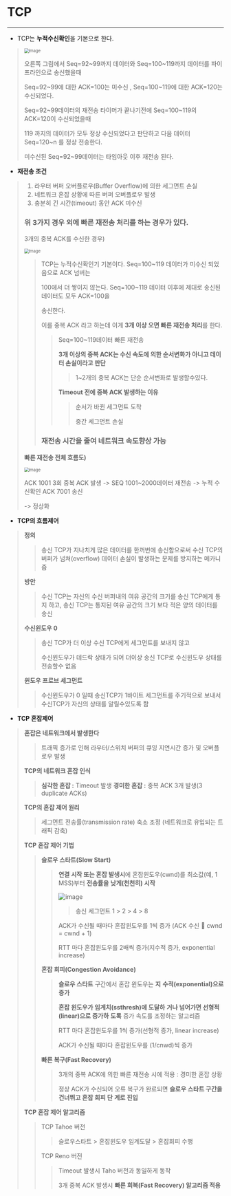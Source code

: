 # TCP

---

+ TCP는 **누적수신확인**을 기본으로 한다.

> <img src="https://user-images.githubusercontent.com/68331041/139077835-cfa40240-2a33-46d6-b5a0-377be3bf335a.png" alt="image" style="zoom:67%;" />
>
> 오른쪽 그림에서 Seq=92~99까지 데이터와 Seq=100~119까지 데이터를 파이프라인으로 송신했을때
>
>  Seq=92~99에 대한 ACK=100는 미수신 , Seq=100~119에 대한 ACK=120는 수신되었다.
>
> Seq=92~99데이터의 재전송 타이머가 끝나기전에 Seq=100~119의 ACK=120이 수신되었을때
>
> 119 까지의 데이터가 모두 정상 수신되었다고 판단하고 다음 데이터 Seq=120~n 를 정상 전송한다.
>
> 미수신된 Seq=92~99데이터는 타임아웃 이후 재전송 된다.

+ **재전송 조건**

> 1. 라우터 버퍼 오버플로우(Buffer Overflow)에 의한 세그먼트 손실
> 2. 네트워크 혼잡 상황에 따른 버퍼 오버플로우 발생
> 3. 충분히 긴 시간(timeout) 동안 ACK 미수신
>
> ### 위 3가지 경우 외에 빠른 재전송 처리를 하는 경우가 있다.
>
> 3개의 중복 ACK를 수신한 경우)
>
> <img src="https://user-images.githubusercontent.com/68331041/139079860-2f66b41b-9411-4840-9ea2-bc4fe6dad6f6.png" alt="image" style="zoom:67%;" />
>
> > TCP는 누적수신확인기 기본이다. Seq=100~119 데이터가 미수신 되었음으로 ACK 넘버는
> >
> > 100에서 더 쌓이지 않는다. Seq=100~119 데이터 이후에 제대로 송신된 데이터도 모두 ACK=100을 
> >
> > 송신한다.
> >
> > 이를 중복 ACK 라고 하는데 이게 **3개 이상 오면 빠른 재전송 처리**를 한다.
> >
> > > Seq=100~119데이터 빠른 재전송
> > >
> > > **3개 이상의 중복 ACK는 수신 속도에 의한 순서변화가 아니고 데이터 손실이라고 판단**
> > >
> > > > 1~2개의 중복 ACK는 단순 순서변화로 발생할수있다.
> > >
> > > **Timeout 전에 중복 ACK 발생하는 이유**
> > >
> > > > 순서가 바뀐 세그먼트 도착 
> > > >
> > > > 중간 세그먼트 손실
> >
> > ### 재전송 시간을 줄여 네트워크 속도향상 가능
>
> **빠른 재전송 전체 흐름도)**
>
> <img src="https://user-images.githubusercontent.com/68331041/139081551-72b053e4-55fd-4570-a5ff-e1f503af1049.png" alt="image" style="zoom:67%;" />
>
> ACK 1001 3회 중복 ACK 발생 -> SEQ 1001~2000데이터 재전송 -> 누적 수신확인 ACK 7001 송신
>
> -> 정상화

+ **TCP의 흐름제어**

> **정의**
>
> > 송신 TCP가 지나치게 많은 데이터를 한꺼번에 송신함으로써 수신 TCP의
> > 버퍼가 넘쳐(overflow) 데이터 손실이 발생하는 문제를 방지하는 메카니즘
>
> **방안**
>
> > 수신 TCP는 자신의 수신 버퍼내의 여유 공간의 크기를 송신 TCP에게 통지
> > 하고, 송신 TCP는 통지된 여유 공간의 크기 보다 적은 양의 데이터를 송신
>
> **수신윈도우 0**
>
> > 송신 TCP가 더 이상 수신 TCP에게 세그먼트를 보내지 않고
> >
> > 수신윈도우가 데드락 상태가 되어 더이상 송신 TCP로 수신윈도우 상태를 전송할수 없음
>
> **윈도우 프로브 세그먼트**
>
> > 수신윈도우가 0 일때 송신TCP가 1바이트 세그먼트를 주기적으로 보내서 수신TCP가 자신의 상태를 알릴수있도록 함

+ **TCP 혼잡제어**

> **혼잡은 네트워크에서 발생한다**
>
> > 트래픽 증가로 인해 라우터/스위치 버퍼의 큐잉 지연시간 증가 및 오버플로우 발생
>
> **TCP의 네트워크 혼잡 인식**
>
> > **심각한 혼잡 :** Timeout 발생
> > **경미한 혼잡 :** 중복 ACK 3개 발생(3 duplicate ACKs)
>
> **TCP의 혼잡 제어 원리**
>
> > 세그먼트 전송률(transmission rate) 축소 조정
> > (네트워크로 유입되는 트래픽 감축)
>
> **TCP 혼잡 제어 기법**
>
> > **슬로우 스타트(Slow Start)**
> >
> > >**연결 시작 또는 혼잡 발생시**에 혼잡윈도우(cwnd)를 최소값(예, 1 MSS)부터 **전송률을**
> > >**낮게(천천히) 시작**
> > >
> > >![image](https://user-images.githubusercontent.com/68331041/139087053-815a4868-1322-4744-b2f4-af652cd77445.png)
> > >
> > >> 송신 세그먼트 1 > 2 > 4 > 8
> > >
> > >ACK가 수신될 때마다 혼잡윈도우를 1씩 증가  (ACK 수신  cwnd = cwnd + 1) 
> > >
> > >RTT 마다 혼잡윈도우를 2배씩 증가(지수적 증가, exponential increase)
> >
> > **혼잡 회피(Congestion Avoidance)**
> >
> > > **슬로우 스타트** 구간에서 혼잡 윈도우는 **지**
> > > **수적(exponential)으로 증가**
> > >
> > > **혼잡 윈도우가 임계치(ssthresh)에 도달하**
> > > **거나 넘어가면 선형적(linear)으로 증가하**
> > > **도록** 증가 속도를 조정하는 알고리즘
> > >
> > > RTT 마다 혼잡윈도우를 1씩 증가(선형적
> > > 증가, linear increase)
> > >
> > > ACK가 수신될 때마다 혼잡윈도우를
> > > (1/cnwd)씩 증가
> >
> > **빠른 복구(Fast Recovery)**
> >
> > > 3개의 중복 ACK에 의한 빠른 재전송 시에 적용 : 경미한 혼잡 상황
> > >
> > > 정상 ACK가 수신되어 오류 복구가 완료되면 **슬로우 스타트 구간을 건너뛰고 혼잡 회피 단**
> > > **계로 진입**
>
> **TCP 혼잡 제어 알고리즘** 
>
> > TCP Tahoe 버전
> >
> > > 슬로우스타트 > 혼잡윈도우 임계도달 > 혼잡회피 수행
> >
> > TCP Reno 버전
> >
> > > Timeout 발생시 Taho 버전과 동일하게 동작
> > >
> > > 3개 중복 ACK 발생시 **빠른 회복(Fast Recovery) 알고리즘 적용**








